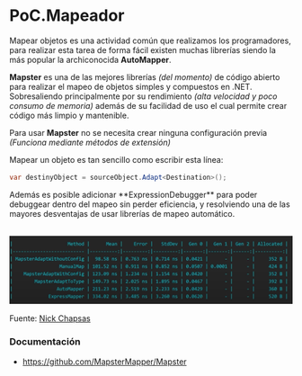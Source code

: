 # PoC.Mapeador
Mapear objetos es una actividad común que realizamos los programadores, para realizar esta tarea de forma fácil existen muchas librerías siendo la más popular la archiconocida **AutoMapper**.
</p>

**Mapster** es una de las mejores librerías *(del momento)* de código abierto para realizar el mapeo de objetos simples y compuestos en .NET. 
Sobresaliendo principalmente por su rendimiento *(alta velocidad y poco consumo de memoria)* además de su facilidad de uso el cual permite crear código más limpio y mantenible.

Para usar **Mapster** no se necesita crear ninguna configuración previa *(Funciona mediante métodos de extensión)*

Mapear un objeto  es tan sencillo como escribir esta línea:

```c#
var destinyObject = sourceObject.Adapt<Destination>();
```
</p>
Además es posible adicionar **ExpressionDebugger** para poder debuggear dentro del mapeo sin perder eficiencia, y resolviendo una de las mayores desventajas de usar librerías de mapeo automático.
</p>
</br>

<img src="https://raw.githubusercontent.com/noctambulo-12/PoC.Mapeador/main/Picture/PoC.Mapeador.png"> 

Fuente: [Nick Chapsas](https://www.youtube.com/watch?v=UIslFVEHkzA")


### Documentación
* https://github.com/MapsterMapper/Mapster

